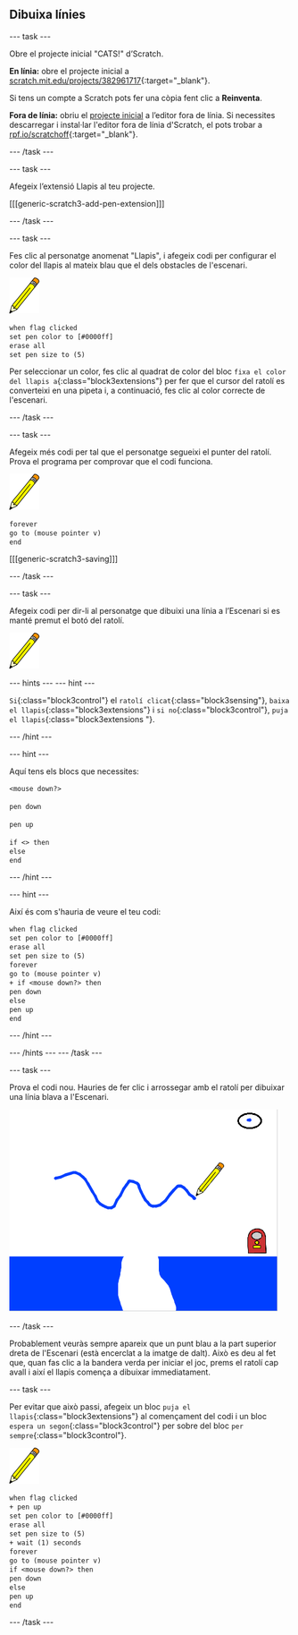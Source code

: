 ## Dibuixa línies

--- task ---

Obre el projecte inicial "CATS!" d’Scratch.

**En línia:** obre el projecte inicial a [scratch.mit.edu/projects/382961717](https://scratch.mit.edu/projects/382961717){:target="_blank"}.

Si tens un compte a Scratch pots fer una còpia fent clic a **Reinventa**.

**Fora de línia:** obriu el [projecte inicial](http://rpf.io/p/ca-ES/cats-go) a l’editor fora de línia. Si necessites descarregar i instal·lar l'editor fora de línia d'Scratch, el pots trobar a [rpf.io/scratchoff](http://rpf.io/scratchoff){:target="_blank"}.

--- /task ---

--- task ---

Afegeix l’extensió Llapis al teu projecte.

[[[generic-scratch3-add-pen-extension]]]

--- /task ---

--- task ---

Fes clic al personatge anomenat "Llapis", i afegeix codi per configurar el color del llapis al mateix blau que el dels obstacles de l'escenari.

![Personatge del llapis](images/pen-sprite.png)

```blocks3
when flag clicked
set pen color to [#0000ff]
erase all
set pen size to (5)
```

Per seleccionar un color, fes clic al quadrat de color del bloc `fixa el color del llapis a`{:class="block3extensions"} per fer que el cursor del ratolí es converteixi en una pipeta i, a continuació, fes clic al color correcte de l'escenari.

--- /task ---

--- task ---

Afegeix més codi per tal que el personatge segueixi el punter del ratolí. Prova el programa per comprovar que el codi funciona.

![Personatge del llapis](images/pen-sprite.png)

```blocks3
forever
go to (mouse pointer v)
end
```

[[[generic-scratch3-saving]]]

--- /task ---

--- task ---

Afegeix codi per dir-li al personatge que dibuixi una línia a l’Escenari si es manté premut el botó del ratolí.

![Personatge del llapis](images/pen-sprite.png)

--- hints ---
 --- hint ---

`Si`{:class="block3control"} el `ratolí clicat`{:class="block3sensing"}, `baixa el llapis`{:class="block3extensions"} i `si no`{:class="block3control"}, `puja el llapis`{:class="block3extensions "}.

--- /hint ---

--- hint ---

Aquí tens els blocs que necessites:

```blocks3
<mouse down?>

pen down

pen up

if <> then
else
end
```

--- /hint ---

--- hint ---

Així és com s'hauria de veure el teu codi:

```blocks3
when flag clicked
set pen color to [#0000ff]
erase all
set pen size to (5)
forever
go to (mouse pointer v)
+ if <mouse down?> then
pen down
else
pen up
end
```

--- /hint ---

--- /hints --- --- /task ---

--- task ---

Prova el codi nou. Hauries de fer clic i arrossegar amb el ratolí per dibuixar una línia blava a l'Escenari.

![Dibuixa una línia](images/draw-a-line.png)

--- /task ---

Probablement veuràs sempre apareix que un punt blau a la part superior dreta de l'Escenari (està encerclat a la imatge de dalt). Això es deu al fet que, quan fas clic a la bandera verda per iniciar el joc, prems el ratolí cap avall i així el llapis comença a dibuixar immediatament.

--- task ---

Per evitar que això passi, afegeix un bloc `puja el llapis`{:class="block3extensions"} al començament del codi i un bloc `espera un segon`{:class="block3control"} per sobre del bloc `per sempre`{:class="block3control"}.

![Personatge del llapis](images/pen-sprite.png)

```blocks3
when flag clicked
+ pen up
set pen color to [#0000ff]
erase all
set pen size to (5)
+ wait (1) seconds
forever
go to (mouse pointer v)
if <mouse down?> then
pen down
else
pen up
end
```

--- /task ---